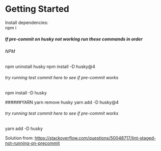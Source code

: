 # Getting Started
Install dependencies: <br />
npm i

##### If pre-commit on husky not working run these commands in order
###### NPM
npm uninstall husky
npm install -D husky@4
###### try running test commit here to see if pre-commit works
npm install -D husky

######YARN
yarn remove husky
yarn add -D husky@4
###### try running test commit here to see if pre-commit works
yarn add -D husky

Solution from: https://stackoverflow.com/questions/50048717/lint-staged-not-running-on-precommit
